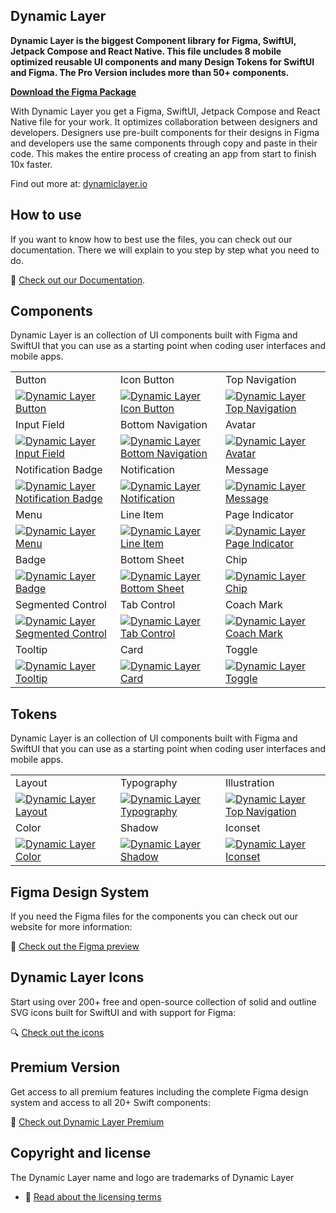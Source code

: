 ## Dynamic Layer

<b> Dynamic Layer is the biggest Component library for Figma, SwiftUI, Jetpack Compose and React Native. This file uncludes 8 mobile optimized reusable UI components and many Design Tokens for SwiftUI and Figma. The Pro Version includes more than 50+ components. </b>

<b> [Download the Figma Package](https://www.figma.com/community/file/1226993304994576514/mobile-app-ui-kit-design-system-figma-swift-compose-react-native-figma-to-code-free) </b>

With Dynamic Layer you get a Figma, SwiftUI, Jetpack Compose and React Native file for your work. It optimizes collaboration between designers and developers. Designers use pre-built components for their designs in Figma and developers use the same components through copy and paste in their code. This makes the entire process of creating an app from start to finish 10x faster.

Find out more at: [dynamiclayer.io](https://dynamiclayer.io/)


## How to use

If you want to know how to best use the files, you can check out our documentation. There we will explain to you step by step what you need to do.

📖 [Check out our Documentation](https://dynamiclayer.webflow.io/docs/getting-started).


## Components

Dynamic Layer is an collection of UI components built with Figma and SwiftUI that you can use as a starting point when coding user interfaces and mobile apps.

<table>
  <tr>
    <td width="33.3333%">Button</td>
    <td width="33.3333%">Icon Button</td>
    <td width="33.3333%">Top Navigation</td>
  </tr>
  <tr>
    <td width="33.3333%">
        <a href="https://www.dynamiclayer.io/docs/button">
            <img alt="Dynamic Layer Button" src="https://uploads-ssl.webflow.com/625ad6a79b212f513b883f58/656e24aee049ebcdeb49603b_read-me-button.jpg">
        </a>
    </td>
    <td width="33.3333%">
        <a href="https://www.dynamiclayer.io/docs/icon-button">
            <img alt="Dynamic Layer Icon Button" src="https://uploads-ssl.webflow.com/625ad6a79b212f513b883f58/656e3d3f84e639bdcebe7221_read-me-icon-button.jpg">
        </a>
    </td>
    <td width="33.3333%">
        <a href="https://www.dynamiclayer.io/docs/top-navigation">
            <img alt="Dynamic Layer Top Navigation" src="https://uploads-ssl.webflow.com/625ad6a79b212f513b883f58/656e3d52686512195a3ef68f_read-me-top-navigation.jpg">
        </a>
    </td>
  </tr>
  <tr>
    <td width="33.3333%">Input Field</td>
    <td width="33.3333%">Bottom Navigation</td>
    <td width="33.3333%">Avatar</td>
  </tr>
  <tr>
    <td width="33.3333%">
        <a href="https://www.dynamiclayer.io/docs/input-field">
            <img alt="Dynamic Layer Input Field" src="https://uploads-ssl.webflow.com/625ad6a79b212f513b883f58/656e3d3ff445d49e39e2323f_read-me-input-field.jpg">
        </a>
    </td>
    <td width="33.3333%">
        <a href="https://www.dynamiclayer.io/docs/bottom-navigation">
            <img alt="Dynamic Layer Bottom Navigation" src="https://uploads-ssl.webflow.com/625ad6a79b212f513b883f58/656e3d3d63b1a7f4751e172c_read-me-bottom-navigation.jpg">
        </a>
    </td>
    <td width="33.3333%">
        <a href="https://www.dynamiclayer.io/docs/components/avatar">
            <img alt="Dynamic Layer Avatar" src="https://uploads-ssl.webflow.com/625ad6a79b212f513b883f58/656e3d3d5cecc072c46ef7e1_read-me-avatar.jpg">
        </a>
    </td>
  </tr>
  <tr>
    <td width="33.3333%">Notification Badge</td>
    <td width="33.3333%">Notification</td>
    <td width="33.3333%">Message</td>
  </tr>
  <tr>
    <td width="33.3333%">
        <a href="https://www.dynamiclayer.io/docs/notification-badge">
            <img alt="Dynamic Layer Notification Badge" src="https://uploads-ssl.webflow.com/625ad6a79b212f513b883f58/656e3d52b6b0c83d5334a443_read-me-notification-badge.jpg">
        </a>
    </td>
    <td width="33.3333%">
        <a href="https://www.dynamiclayer.io/docs/notification">
            <img alt="Dynamic Layer Notification" src="https://uploads-ssl.webflow.com/625ad6a79b212f513b883f58/656e3d51e7b9c20e44a62c20_read-me-notification.jpg">
        </a>
    </td>
    <td width="33.3333%">
        <a href="https://www.dynamiclayer.io/docs/message">
            <img alt="Dynamic Layer Message" src="https://uploads-ssl.webflow.com/625ad6a79b212f513b883f58/656e3d512f4283829c912cef_read-me-message.jpg">
        </a>
    </td>
  </tr>
  <tr>
    <td width="33.3333%">Menu</td>
    <td width="33.3333%">Line Item</td>
    <td width="33.3333%">Page Indicator</td>
  </tr>
  <tr>
    <td width="33.3333%">
        <a href="https://www.dynamiclayer.io/docs/menu">
            <img alt="Dynamic Layer Menu" src="https://uploads-ssl.webflow.com/625ad6a79b212f513b883f58/656e3d3f6960520272b1bc4a_read-me-menu.jpg">
        </a>
    </td>
    <td width="33.3333%">
        <a href="https://www.dynamiclayer.io/docs/line-item">
            <img alt="Dynamic Layer Line Item" src="https://uploads-ssl.webflow.com/625ad6a79b212f513b883f58/656e3d3fd18209ffb43c8e0f_read-me-line-item.jpg">
        </a>
    </td>
    <td width="33.3333%">
        <a href="https://www.dynamiclayer.io/docs/page-indicator">
            <img alt="Dynamic Layer Page Indicator" src="https://uploads-ssl.webflow.com/625ad6a79b212f513b883f58/656e3d513c6b93c7f8f44872_read-me-page-indicator.jpg">
        </a>
    </td>
  </tr>
  <tr>
    <td width="33.3333%">Badge</td>
    <td width="33.3333%">Bottom Sheet</td>
    <td width="33.3333%">Chip</td>
  </tr>
  <tr>
    <td width="33.3333%">
        <a href="https://www.dynamiclayer.io/docs/badge">
            <img alt="Dynamic Layer Badge" src="https://uploads-ssl.webflow.com/625ad6a79b212f513b883f58/656e3d3ded3e6ec01c0d9534_read-me-badge.jpg">
        </a>
    </td>
    <td width="33.3333%">
        <a href="https://www.dynamiclayer.io/docs/bottom-sheet">
            <img alt="Dynamic Layer Bottom Sheet" src="https://uploads-ssl.webflow.com/625ad6a79b212f513b883f58/656e3d3d94c2b431db70c207_read-me-bottom-sheet.jpg">
        </a>
    </td>
    <td width="33.3333%">
        <a href="https://www.dynamiclayer.io/docs/chip">
            <img alt="Dynamic Layer Chip" src="https://uploads-ssl.webflow.com/625ad6a79b212f513b883f58/656e3d3eae68f9c41682bef1_read-me-chip.jpg">
        </a>
    </td>
  </tr>
  <tr>
    <td width="33.3333%">Segmented Control</td>
    <td width="33.3333%">Tab Control</td>
    <td width="33.3333%">Coach Mark</td>
  </tr>
  <tr>
    <td width="33.3333%">
        <a href="https://www.dynamiclayer.io/docs/segmented-control">
            <img alt="Dynamic Layer Segmented Control" src="https://uploads-ssl.webflow.com/625ad6a79b212f513b883f58/656e3d513cd1ca54a09667a6_read-me-segmented-control.jpg">
        </a>
    </td>
    <td width="33.3333%">
        <a href="https://www.dynamiclayer.io/docs/tab-control">
            <img alt="Dynamic Layer Tab Control" src="https://uploads-ssl.webflow.com/625ad6a79b212f513b883f58/656e3d527d182a2cf6b786fa_read-me-tab-control.jpg">
        </a>
    </td>
    <td width="33.3333%">
        <a href="https://www.dynamiclayer.io/docs/coach-mark">
            <img alt="Dynamic Layer Coach Mark" src="https://uploads-ssl.webflow.com/625ad6a79b212f513b883f58/656e3d3f39d97f1855ea1141_read-me-coach-mark.jpg">
        </a>
    </td>
  </tr>
  <tr>
    <td width="33.3333%">Tooltip</td>
    <td width="33.3333%">Card</td>
    <td width="33.3333%">Toggle</td>
  </tr>
  <tr>
    <td width="33.3333%">
        <a href="https://www.dynamiclayer.io/docs/tooltip">
            <img alt="Dynamic Layer Tooltip" src="https://uploads-ssl.webflow.com/625ad6a79b212f513b883f58/656e3d52921940561ac270bf_read-me-tooltip.jpg">
        </a>
    </td>
    <td width="33.3333%">
        <a href="https://www.dynamiclayer.io/docs/card">
            <img alt="Dynamic Layer Card" src="https://uploads-ssl.webflow.com/625ad6a79b212f513b883f58/656e3d3e097ad83df1e26ea0_read-me-card.jpg">
        </a>
    </td>
    <td width="33.3333%">
        <a href="https://www.dynamiclayer.io/docs/toggle">
            <img alt="Dynamic Layer Toggle" src="https://uploads-ssl.webflow.com/625ad6a79b212f513b883f58/656e3d52f380a605251103a3_read-me-toggle.jpg">
        </a>
    </td>
  </tr>
</table>

## Tokens

Dynamic Layer is an collection of UI components built with Figma and SwiftUI that you can use as a starting point when coding user interfaces and mobile apps.

<table>
  <tr>
    <td width="33.3333%">Layout</td>
    <td width="33.3333%">Typography</td>
    <td width="33.3333%">Illustration</td>
  </tr>
  <tr>
    <td width="33.3333%">
        <a href="https://www.dynamiclayer.io/docs/layout">
            <img alt="Dynamic Layer Layout" src="https://uploads-ssl.webflow.com/625ad6a79b212f513b883f58/656e484e077ecf514d120343_read-me-layout.jpg">
        </a>
    </td>
    <td width="33.3333%">
        <a href="https://www.dynamiclayer.io/docs/typography">
            <img alt="Dynamic Layer Typography" src="https://uploads-ssl.webflow.com/625ad6a79b212f513b883f58/656e484f3a6b7f3407588889_read-me-typo.jpg">
        </a>
    </td>
    <td width="33.3333%">
        <a href="https://www.dynamiclayer.io/docs/Illustration">
            <img alt="Dynamic Layer Top Navigation" src="https://uploads-ssl.webflow.com/625ad6a79b212f513b883f58/656e48502d09baaa67d24385_read-me-illu.jpg">
        </a>
    </td>
  </tr>
  <tr>
    <td width="33.3333%">Color</td>
    <td width="33.3333%">Shadow</td>
    <td width="33.3333%">Iconset</td>
  </tr>
  <tr>
    <td width="33.3333%">
        <a href="https://www.dynamiclayer.io/docs/color">
            <img alt="Dynamic Layer Color" src="https://uploads-ssl.webflow.com/625ad6a79b212f513b883f58/656e484e5534310ec713d5ed_read-me-color.jpg">
        </a>
    </td>
    <td width="33.3333%">
        <a href="https://www.dynamiclayer.io/docs/shadow">
            <img alt="Dynamic Layer Shadow" src="https://uploads-ssl.webflow.com/625ad6a79b212f513b883f58/656e484fa92e5c7b0b647fe7_read-me-shadow.jpg">
        </a>
    </td>
    <td width="33.3333%">
        <a href="https://www.dynamiclayer.io/docs/Iconset">
            <img alt="Dynamic Layer Iconset" src="https://uploads-ssl.webflow.com/625ad6a79b212f513b883f58/656e484ebe8d2a6c35d1eb0a_read-me-icon.jpg">
        </a>
    </td>
  </tr>
</table>

## Figma Design System

If you need the Figma files for the components you can check out our website for more information:

🎨 [Check out the Figma preview](https://www.figma.com/file/IAdbPrA3DUvx4d7lKRCZDF/Dynamic-Layers-V.3.0?type=design&node-id=1169%3A12301&mode=design&t=NmFDkHt8nlZJyhIo-1)

## Dynamic Layer Icons

Start using over 200+ free and open-source collection of solid and outline SVG icons built for SwiftUI and with support for Figma:

🔍 [Check out the icons](https://www.figma.com/file/IAdbPrA3DUvx4d7lKRCZDF/Dynamic-Layers-V.3.0?type=design&node-id=150%3A62879&mode=design&t=NmFDkHt8nlZJyhIo-1)

## Premium Version

Get access to all premium features including the complete Figma design system and access to all 20+ Swift components:

💎 [Check out Dynamic Layer Premium](https://dynamiclayer.io)

## Copyright and license

The Dynamic Layer name and logo are trademarks of Dynamic Layer

- 📝 [Read about the licensing terms](https://www.dynamiclayer.io/license)
